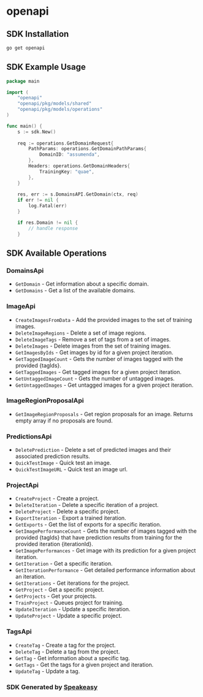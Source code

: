 # openapi

<!-- Start SDK Installation -->
## SDK Installation

```bash
go get openapi
```
<!-- End SDK Installation -->

## SDK Example Usage
<!-- Start SDK Example Usage -->
```go
package main

import (
    "openapi"
    "openapi/pkg/models/shared"
    "openapi/pkg/models/operations"
)

func main() {
    s := sdk.New()
    
    req := operations.GetDomainRequest{
        PathParams: operations.GetDomainPathParams{
            DomainID: "assumenda",
        },
        Headers: operations.GetDomainHeaders{
            TrainingKey: "quae",
        },
    }
    
    res, err := s.DomainsAPI.GetDomain(ctx, req)
    if err != nil {
        log.Fatal(err)
    }

    if res.Domain != nil {
        // handle response
    }
```
<!-- End SDK Example Usage -->

<!-- Start SDK Available Operations -->
## SDK Available Operations

### DomainsApi

* `GetDomain` - Get information about a specific domain.
* `GetDomains` - Get a list of the available domains.

### ImageApi

* `CreateImagesFromData` - Add the provided images to the set of training images.
* `DeleteImageRegions` - Delete a set of image regions.
* `DeleteImageTags` - Remove a set of tags from a set of images.
* `DeleteImages` - Delete images from the set of training images.
* `GetImagesByIds` - Get images by id for a given project iteration.
* `GetTaggedImageCount` - Gets the number of images tagged with the provided {tagIds}.
* `GetTaggedImages` - Get tagged images for a given project iteration.
* `GetUntaggedImageCount` - Gets the number of untagged images.
* `GetUntaggedImages` - Get untagged images for a given project iteration.

### ImageRegionProposalApi

* `GetImageRegionProposals` - Get region proposals for an image. Returns empty array if no proposals are found.

### PredictionsApi

* `DeletePrediction` - Delete a set of predicted images and their associated prediction results.
* `QuickTestImage` - Quick test an image.
* `QuickTestImageURL` - Quick test an image url.

### ProjectApi

* `CreateProject` - Create a project.
* `DeleteIteration` - Delete a specific iteration of a project.
* `DeleteProject` - Delete a specific project.
* `ExportIteration` - Export a trained iteration.
* `GetExports` - Get the list of exports for a specific iteration.
* `GetImagePerformanceCount` - Gets the number of images tagged with the provided {tagIds} that have prediction results from
training for the provided iteration {iterationId}.
* `GetImagePerformances` - Get image with its prediction for a given project iteration.
* `GetIteration` - Get a specific iteration.
* `GetIterationPerformance` - Get detailed performance information about an iteration.
* `GetIterations` - Get iterations for the project.
* `GetProject` - Get a specific project.
* `GetProjects` - Get your projects.
* `TrainProject` - Queues project for training.
* `UpdateIteration` - Update a specific iteration.
* `UpdateProject` - Update a specific project.

### TagsApi

* `CreateTag` - Create a tag for the project.
* `DeleteTag` - Delete a tag from the project.
* `GetTag` - Get information about a specific tag.
* `GetTags` - Get the tags for a given project and iteration.
* `UpdateTag` - Update a tag.

<!-- End SDK Available Operations -->

### SDK Generated by [Speakeasy](https://docs.speakeasyapi.dev/docs/using-speakeasy/client-sdks)
